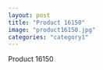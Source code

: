 ```yaml
---
layout: post
title: "Product 16150"
image: "product16150.jpg"
categories: "category1"
---
```

Product 16150

